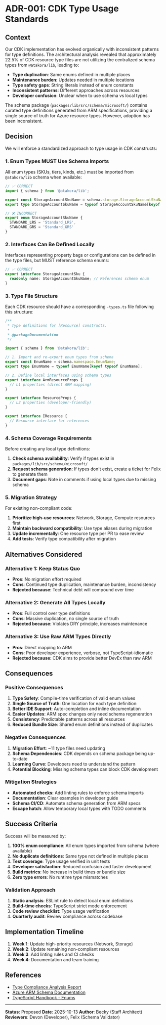 # ADR-001: CDK Type Usage Standards

## Context

Our CDK implementation has evolved organically with inconsistent patterns for type definitions. The architectural analysis revealed that approximately 22.5% of CDK resource type files are not utilizing the centralized schema types from `@atakora/lib`, leading to:

- **Type duplication**: Same enums defined in multiple places
- **Maintenance burden**: Updates needed in multiple locations
- **Type safety gaps**: String literals instead of enum constants
- **Inconsistent patterns**: Different approaches across resources
- **Developer confusion**: Unclear when to use schema vs local types

The schema package (`packages/lib/src/schema/microsoft/`) contains curated type definitions generated from ARM specifications, providing a single source of truth for Azure resource types. However, adoption has been inconsistent.

## Decision

We will enforce a standardized approach to type usage in CDK constructs:

### 1. **Enum Types MUST Use Schema Imports**

All enum types (SKUs, tiers, kinds, etc.) must be imported from `@atakora/lib` schema when available:

```typescript
// ✅ CORRECT
import { schema } from '@atakora/lib';

export const StorageAccountSkuName = schema.storage.StorageAccountSkuName;
export type StorageAccountSkuName = typeof StorageAccountSkuName[keyof typeof StorageAccountSkuName];
```

```typescript
// ❌ INCORRECT
export enum StorageAccountSkuName {
  STANDARD_LRS = 'Standard_LRS',
  STANDARD_GRS = 'Standard_GRS'
}
```

### 2. **Interfaces Can Be Defined Locally**

Interfaces representing property bags or configurations can be defined in the type files, but MUST reference schema enums:

```typescript
// ✅ CORRECT
export interface StorageAccountSku {
  readonly name: StorageAccountSkuName; // References schema enum
}
```

### 3. **Type File Structure**

Each CDK resource should have a corresponding `-types.ts` file following this structure:

```typescript
/**
 * Type definitions for [Resource] constructs.
 *
 * @packageDocumentation
 */

import { schema } from '@atakora/lib';

// 1. Import and re-export enum types from schema
export const EnumName = schema.namespace.EnumName;
export type EnumName = typeof EnumName[keyof typeof EnumName];

// 2. Define local interfaces using schema types
export interface ArmResourceProps {
  // L1 properties (direct ARM mapping)
}

export interface ResourceProps {
  // L2 properties (developer-friendly)
}

export interface IResource {
  // Resource interface for references
}
```

### 4. **Schema Coverage Requirements**

Before creating any local type definitions:

1. **Check schema availability**: Verify if types exist in `packages/lib/src/schema/microsoft/`
2. **Request schema generation**: If types don't exist, create a ticket for Felix to generate them
3. **Document gaps**: Note in comments if using local types due to missing schema

### 5. **Migration Strategy**

For existing non-compliant code:

1. **Prioritize high-use resources**: Network, Storage, Compute resources first
2. **Maintain backward compatibility**: Use type aliases during migration
3. **Update incrementally**: One resource type per PR to ease review
4. **Add tests**: Verify type compatibility after migration

## Alternatives Considered

### Alternative 1: Keep Status Quo
- **Pros**: No migration effort required
- **Cons**: Continued type duplication, maintenance burden, inconsistency
- **Rejected because**: Technical debt will compound over time

### Alternative 2: Generate All Types Locally
- **Pros**: Full control over type definitions
- **Cons**: Massive duplication, no single source of truth
- **Rejected because**: Violates DRY principle, increases maintenance

### Alternative 3: Use Raw ARM Types Directly
- **Pros**: Direct mapping to ARM
- **Cons**: Poor developer experience, verbose, not TypeScript-idiomatic
- **Rejected because**: CDK aims to provide better DevEx than raw ARM

## Consequences

### Positive Consequences

1. **Type Safety**: Compile-time verification of valid enum values
2. **Single Source of Truth**: One location for each type definition
3. **Better IDE Support**: Auto-completion and inline documentation
4. **Easier Updates**: ARM spec changes only need schema regeneration
5. **Consistency**: Predictable patterns across all resources
6. **Reduced Bundle Size**: Shared enum definitions instead of duplicates

### Negative Consequences

1. **Migration Effort**: ~11 type files need updating
2. **Schema Dependencies**: CDK depends on schema package being up-to-date
3. **Learning Curve**: Developers need to understand the pattern
4. **Potential Blocking**: Missing schema types can block CDK development

### Mitigation Strategies

- **Automated checks**: Add linting rules to enforce schema imports
- **Documentation**: Clear examples in developer guide
- **Schema CI/CD**: Automate schema generation from ARM specs
- **Escape hatch**: Allow temporary local types with TODO comments

## Success Criteria

Success will be measured by:

1. **100% enum compliance**: All enum types imported from schema (where available)
2. **No duplicate definitions**: Same type not defined in multiple places
3. **Test coverage**: Type usage verified in unit tests
4. **Developer satisfaction**: Reduced confusion and faster development
5. **Build metrics**: No increase in build times or bundle size
6. **Zero type errors**: No runtime type mismatches

### Validation Approach

1. **Static analysis**: ESLint rule to detect local enum definitions
2. **Build-time checks**: TypeScript strict mode enforcement
3. **Code review checklist**: Type usage verification
4. **Quarterly audit**: Review compliance across codebase

## Implementation Timeline

1. **Week 1**: Update high-priority resources (Network, Storage)
2. **Week 2**: Update remaining non-compliant resources
3. **Week 3**: Add linting rules and CI checks
4. **Week 4**: Documentation and team training

## References

- [Type Compliance Analysis Report](../analysis/cdk-type-compliance-analysis.md)
- [Azure ARM Schema Documentation](https://docs.microsoft.com/en-us/azure/templates/)
- [TypeScript Handbook - Enums](https://www.typescriptlang.org/docs/handbook/enums.html)

---

**Status**: Proposed
**Date**: 2025-10-13
**Author**: Becky (Staff Architect)
**Reviewers**: Devon (Developer), Felix (Schema Validator)